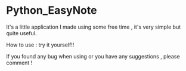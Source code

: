 # Python_EasyNote

It's a little application I made using some free time , it's very simple but quite useful.

How to use :
try it yourself!!

If you found any bug when using or you have any suggestions , please comment !
